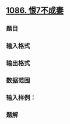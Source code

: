 ## [1086. 恨7不成妻](https://www.acwing.com/problem/content/1088/)

### 题目

### 输入格式

### 输出格式

### 数据范围

### 输入样例：



### 题解
